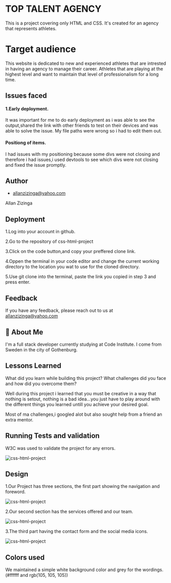  # TOP TALENT AGENCY

This is a project covering only HTML and CSS.
It's created for an agency that represents athletes.

# Target audience
This website is dedicated to new and experienced athletes that are intrested in having an agency to manage their career. Athletes that are playing at the highest level and want to maintain that level of professionalism for a long time.



## Issues faced

#### 1.Early deployment.
It was important for me to do early deployment as i was able to see the output,shared the link with other friends to test on their devices and was able to solve the issue. My file paths were wrong so i had to edit them out.



#### Positiong of items.

I had issues with my positioning because some divs were not closing and therefore i had issues,i used devtools to see which divs were not closing and fixed the issue promptly.


## Author

- [allanzizinga@yahoo.com](https://www.github.com/octokatherine)

Allan Zizinga


## Deployment
1.Log into your account in github.

2.Go to the repository of css-html-project

3.Click on the code button,and copy your preffered clone link.

4.Oppen the terminal in your code editor and change the current working directory to the location you wat to use for the cloned directory.

5.Use git clone into the terminal, paste the link you copied in step 3 and press enter.

## Feedback

If you have any feedback, please reach out to us at allanzizinga@yahoo.com


## 🚀 About Me
I'm a full stack developer currently studying at Code Institute.
I come from Sweden in the city of Gothenburg.

## Lessons Learned

What did you learn while building this project? What challenges did you face and how did you overcome them?

Well during this project i learned that you must be creative in a way that nothing is setout, nothing is a bad idea...you just have to play around with the different things you learned untill you achieve your desired goal.

Most of ma challenges,i googled alot but also sought help from a friend  an extra mentor.


## Running Tests and validation
 W3C was used to validate the project for any errors.

![css-html-project](https://allano256.github.io/css-html-project/assets/images/validation.png)

## Design
1.Our Project has three sections, the first part showing  the navigation and foreword.

![css-html-project](https://allano256.github.io/css-html-project/assets/images/top.png)

2.Our second section has the services offered and our team.

![css-html-project](https://allano256.github.io/css-html-project/assets/images/middle.png)

3.The third part having the contact form and the social media icons.

![css-html-project](https://allano256.github.io/css-html-project/assets/images/bottom.png)

## Colors used

We maintained a simple white background color and grey for the wordings. (#ffffff and rgb(105, 105, 105))



